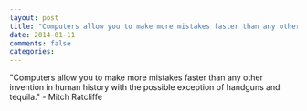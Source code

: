 ```yaml
---
layout: post
title: "Computers allow you to make more mistakes faster than any other invention in human history with the possible exception of handguns and tequila."
date: 2014-01-11
comments: false
categories: 
---
```


<span class='quote'>"Computers allow you to make more mistakes faster than any other invention in human history with the possible exception of handguns and tequila."</span>
<span class='by'>- Mitch Ratcliffe</span>
